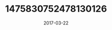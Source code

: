 ---
title: "1475830752478130126"
cover: "2017-03-22 14.19.17 1475830752478130126_46248401"
photo: "2017-03-22 14.19.17 1475830752478130126_46248401"
date: "2017-03-22"
type: "photo"
---